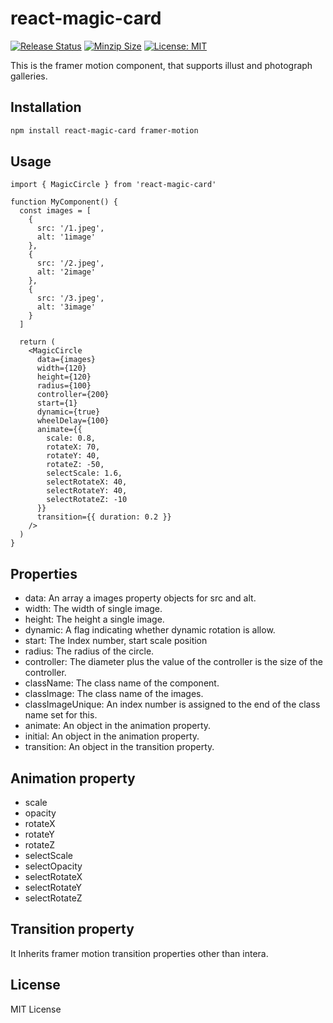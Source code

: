 # react-magic-card

[![Release Status](https://img.shields.io/github/release/su-pull/react-magic-card.svg)](https://github.com/su-pull/react-magic-card/releases/latest)
[![Minzip Size](https://img.shields.io/bundlephobia/minzip/react-magic-card)](https://bundlephobia.com/package/react-magic-card)
[![License: MIT](https://img.shields.io/badge/License-MIT-blue.svg)](https://opensource.org/licenses/MIT)

This is the framer motion component, that supports illust and photograph galleries.

## Installation

```sh
npm install react-magic-card framer-motion
```

## Usage

```tsx
import { MagicCircle } from 'react-magic-card'

function MyComponent() {
  const images = [
    {
      src: '/1.jpeg',
      alt: '1image'
    },
    {
      src: '/2.jpeg',
      alt: '2image'
    },
    {
      src: '/3.jpeg',
      alt: '3image'
    }
  ]

  return (
    <MagicCircle
      data={images}
      width={120}
      height={120}
      radius={100}
      controller={200}
      start={1}
      dynamic={true}
      wheelDelay={100}
      animate={{
        scale: 0.8,
        rotateX: 70,
        rotateY: 40,
        rotateZ: -50,
        selectScale: 1.6,
        selectRotateX: 40,
        selectRotateY: 40,
        selectRotateZ: -10
      }}
      transition={{ duration: 0.2 }}
    />
  )
}
```

## Properties

- data: An array a images property objects for src and alt.
- width: The width of single image.
- height: The height a single image.
- dynamic: A flag indicating whether dynamic rotation is allow.
- start: The Index number, start scale position
- radius: The radius of the circle.
- controller: The diameter plus the value of the controller is the size of the controller.
- className: The class name of the component.
- classImage: The class name of the images.
- classImageUnique: An index number is assigned to the end of the class name set for this.
- animate: An object in the animation property.
- initial: An object in the animation property.
- transition: An object in the transition property.

## Animation property

- scale
- opacity
- rotateX
- rotateY
- rotateZ
- selectScale
- selectOpacity
- selectRotateX
- selectRotateY
- selectRotateZ

## Transition property

It Inherits framer motion transition properties other than intera.

## License

MIT License
